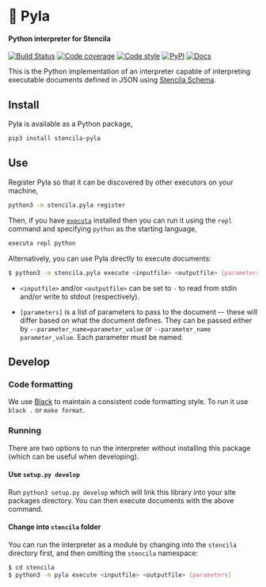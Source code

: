 # 🐍 Pyla

#### Python interpreter for Stencila

[![Build Status](https://dev.azure.com/stencila/stencila/_apis/build/status/stencila.pyla?branchName=master)](https://dev.azure.com/stencila/stencila/_build/latest?definitionId=3&branchName=master)
[![Code coverage](https://codecov.io/gh/stencila/pyla/branch/master/graph/badge.svg)](https://codecov.io/gh/stencila/pyla)
[![Code style](https://img.shields.io/badge/code%20style-black-000000.svg)](https://github.com/psf/black)
[![PyPI](https://img.shields.io/pypi/v/stencila-pyla.svg)](https://pypi.org/project/stencila-pyla)
[![Docs](https://img.shields.io/badge/docs-latest-blue.svg)](https://stencila.github.io/pyla/)

This is the Python implementation of an interpreter capable of interpreting executable
documents defined in JSON using [Stencila Schema](https://stencila.github.io/schema/).

## Install

Pyla is available as a Python package,

```bash
pip3 install stencila-pyla
```

## Use

Register Pyla so that it can be discovered by other executors on your machine, 

```bash
python3 -m stencila.pyla register
```

Then, if you have [`executa`](https://github.com/stencila/executa) installed then you can run it using the `repl` command and specifying `python` as the starting language,

```bash
executa repl python
```

Alternatively, you can use Pyla directly to execute documents:

```bash
$ python3 -m stencila.pyla execute <inputfile> <outputfile> [parameters]
```

- `<inputfile>` and/or `<outputfile>` can be set to `-` to read from stdin and/or write to stdout (respectively).

- `[parameters]` is a list of parameters to pass to the document –- these will differ based on what the document defines.
They can be passed either by `--parameter_name=parameter_value` or `--parameter_name parameter_value`. Each parameter
must be named.

## Develop

### Code formatting

We use [Black](https://github.com/psf/black) to maintain a consistent code formatting style. To run it use `black .` or `make format`.

### Running

There are two options to run the interpreter without installing this package (which can be useful when developing).

#### Use `setup.py develop`

Run `python3 setup.py develop` which will link this library into your site packages directory. You can then execute
documents with the above command.


#### Change into `stencila` folder

You can run the interpreter as a module by changing into the `stencila` directory first, and then omitting the
`stencila` namespace:

```bash
$ cd stencila
$ python3 -m pyla execute <inputfile> <outputfile> [parameters]
```
